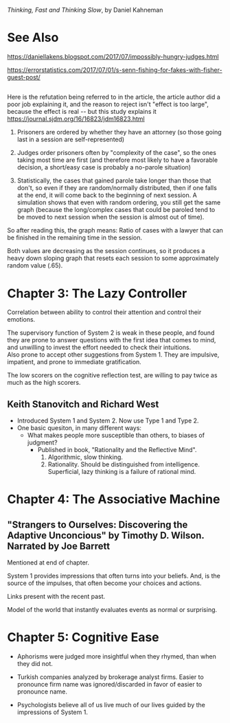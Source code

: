 _Thinking, Fast and Thinking Slow_, by Daniel Kahneman

# See Also

https://daniellakens.blogspot.com/2017/07/impossibly-hungry-judges.html

https://errorstatistics.com/2017/07/01/s-senn-fishing-for-fakes-with-fisher-guest-post/

##

Here is the refutation being referred to in the article, the article author did a poor job explaining it, and the reason to reject isn't "effect is too large", because the effect is real -- but this study explains it https://journal.sjdm.org/16/16823/jdm16823.html

1. Prisoners are ordered by whether they have an attorney (so those going last in a session are self-represented)

2. Judges order prisoners often by "complexity of the case", so the ones taking most time are first (and therefore most likely to have a favorable decision, a short/easy case is probably a no-parole situation)

3. Statistically, the cases that gained parole take longer than those that don't, so even if they are random/normally distributed, then if one falls at the end, it will come back to the beginning of next session. A simulation shows that even with random ordering, you still get the same graph (because the long/complex cases that could be paroled tend to be moved to next session when the session is almost out of time).

So after reading this, the graph means: Ratio of cases with a lawyer that can be finished in the remaining time in the session.

Both values are decreasing as the session continues, so it produces a heavy down sloping graph that resets each session to some approximately random value (.65).



# Chapter 3: The Lazy Controller

Correlation between ability to control their attention and control their emotions.

The supervisory function of System 2 is weak in these people, and found they are prone to answer questions with the first idea that comes to mind,
and unwilling to invest the effort needed to check their intuitions.  
Also prone to accept other suggestions from System 1. They are impulsive, impatient, and prone to immediate gratification.

The low scorers on the cognitive reflection test, are willing to pay twice as much as the high scorers.

## Keith Stanovitch and Richard West

- Introduced System 1 and System 2. Now use Type 1 and Type 2.
- One basic quesiton, in many different ways:
  - What makes people more susceptible than others, to biases of judgment?
    - Published in book, "Rationality and the Reflective Mind".
      1. Algorithmic, slow thinking.
      2. Rationality.  Should be distinguished from intelligence.  Superficial, lazy thinking is a failure of rational mind.

# Chapter 4: The Associative Machine

## "Strangers to Ourselves: Discovering the Adaptive Unconcious" by Timothy D. Wilson. Narrated by Joe Barrett

Mentioned at end of chapter.

System 1 provides impressions that often turns into your beliefs.  And, is the source of the impulses, that often become your choices and actions.

Links present with the recent past.

Model of the world that instantly evaluates events as normal or surprising.

# Chapter 5: Cognitive Ease

- Aphorisms were judged more insightful when they rhymed, than when they did not.

- Turkish companies analyzed by brokerage analyst firms.  Easier to pronounce firm name was ignored/discarded in favor of easier to pronounce name.

- Psychologists believe all of us live much of our lives guided by the impressions of System 1.
